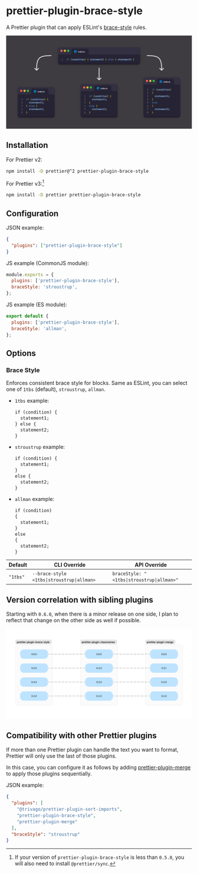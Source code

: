 # prettier-plugin-brace-style

A Prettier plugin that can apply ESLint's [brace-style](https://eslint.org/docs/latest/rules/brace-style) rules.

![A use case for this plugin.](.github/banner.png)

## Installation

For Prettier v2:

```sh
npm install -D prettier@^2 prettier-plugin-brace-style
```

For Prettier v3:[^1]

```sh
npm install -D prettier prettier-plugin-brace-style
```

[^1]: If your version of `prettier-plugin-brace-style` is less than `0.5.0`, you will also need to install `@prettier/sync`.

## Configuration

JSON example:

```json
{
  "plugins": ["prettier-plugin-brace-style"]
}
```

JS example (CommonJS module):

```javascript
module.exports = {
  plugins: ['prettier-plugin-brace-style'],
  braceStyle: 'stroustrup',
};
```

JS example (ES module):

```javascript
export default {
  plugins: ['prettier-plugin-brace-style'],
  braceStyle: 'allman',
};
```

## Options

### Brace Style

Enforces consistent brace style for blocks. Same as ESLint, you can select one of `1tbs` (default), `stroustrup`, `allman`.

- `1tbs` example:

  ```
  if (condition) {
    statement1;
  } else {
    statement2;
  }
  ```

- `stroustrup` example:

  ```
  if (condition) {
    statement1;
  }
  else {
    statement2;
  }
  ```

- `allman` example:

  ```
  if (condition)
  {
    statement1;
  }
  else
  {
    statement2;
  }
  ```

<!-- prettier-ignore -->
Default | CLI&nbsp;Override | API&nbsp;Override
--- | --- | ---
`"1tbs"` | `--brace-style <1tbs\|stroustrup\|allman>` | `braceStyle: "<1tbs\|stroustrup\|allman>"`

## Version correlation with sibling plugins

Starting with `0.6.0`, when there is a minor release on one side, I plan to reflect that change on the other side as well if possible.

![Version correlation.](.github/correlation.png)

## Compatibility with other Prettier plugins

If more than one Prettier plugin can handle the text you want to format, Prettier will only use the last of those plugins.

In this case, you can configure it as follows by adding [prettier-plugin-merge](https://github.com/ony3000/prettier-plugin-merge) to apply those plugins sequentially.

JSON example:

<!-- prettier-ignore -->
```json
{
  "plugins": [
    "@trivago/prettier-plugin-sort-imports",
    "prettier-plugin-brace-style",
    "prettier-plugin-merge"
  ],
  "braceStyle": "stroustrup"
}
```
